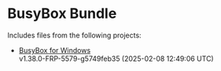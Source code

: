 # BusyBox Bundle

Includes files from the following projects:

- [BusyBox for Windows](https://frippery.org/busybox/) \
  v1.38.0-FRP-5579-g5749feb35 (2025-02-08 12:49:06 UTC)
